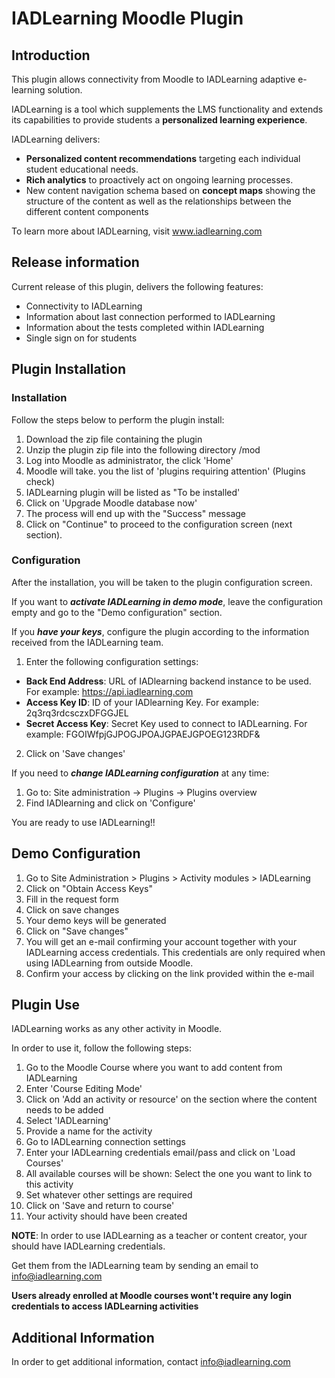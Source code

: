 # IADLearning Moodle Plugin


## Introduction

This plugin allows connectivity from Moodle to IADLearning adaptive e-learning solution.

IADLearning is a tool which supplements the LMS functionality and extends its capabilities to provide students a **personalized learning experience**.

IADLearning delivers:

- **Personalized content recommendations** targeting each individual student educational needs.
- **Rich analytics** to proactively act on ongoing learning processes.
- New content navigation schema based on **concept maps** showing the structure of the content as well as the relationships between the different content components

To learn more about IADLearning, visit www.iadlearning.com

## Release information

Current release of this plugin, delivers the following features:

- Connectivity to IADLearning
- Information about last connection performed to IADLearning
- Information about the tests completed within IADLearning
- Single sign on for students

## Plugin Installation

### Installation

Follow the steps below to perform the plugin install:

1. Download the zip file containing the plugin
2. Unzip the plugin zip file into the following directory <siteroot>/mod
3. Log into Moodle as administrator, the click 'Home'
4. Moodle will take. you the list of 'plugins requiring attention' (Plugins check)
5. IADLearning plugin will be listed as "To be installed'
6. Click on 'Upgrade Moodle database now'
7. The process will end up with the "Success" message
8. Click on "Continue" to proceed to the configuration screen (next section).


### Configuration

After the installation, you will be taken to the plugin configuration screen. 


If you want to ***activate IADLearning in demo mode***, leave the configuration empty and go to the "Demo configuration" section.


If you ***have your keys***, configure the plugin according to the information received from the IADLearning team.

1. Enter the following configuration settings:
 - **Back End Address**: URL of IADlearning backend instance to be used. For example: https://api.iadlearning.com
 - **Access Key ID**: ID of your IADlearning Key. For example: 2q3rq3rdcsczxDFGGJEL
 - **Secret Access Key**: Secret Key used to connect to IADLearning. For example: FGOIWfpjGJPOGJPOAJGPAEJGPOEG123RDF&

2. Click on 'Save changes'
 

If you need to ***change IADLearning configuration*** at any time:

1. Go to: Site administration -> Plugins -> Plugins overview 
2. Find IADlearning and click on 'Configure'

You are ready to use IADLearning!!



## Demo Configuration

1. Go to Site Administration > Plugins > Activity modules > IADLearning
2. Click on "Obtain Access Keys"
3. Fill in the request form
4. Click on save changes
5. Your demo keys will be generated
6. Click on "Save changes"
7. You will get an e-mail confirming your account together with your IADLearning access credentials. This credentials are only required when using IADLearning from outside Moodle.
8. Confirm your access by clicking on the link provided within the e-mail



## Plugin Use

IADLearning works as any other activity in Moodle.

In order to use it, follow the following steps:

1. Go to the Moodle Course where you want to add content from IADLearning
2. Enter 'Course Editing Mode'
3. Click on 'Add an activity or resource' on the section where the content needs to be added
4. Select 'IADLearning'
5. Provide a name for the activity
6. Go to IADLearning connection settings
7. Enter your IADLearning credentials email/pass and click on 'Load Courses'
8. All available courses will be shown: Select the one you want to link to this activity
9. Set whatever other settings are required
10. Click on 'Save and return to course'
11. Your activity should have been created



**NOTE**: In order to use IADLearning as a teacher or content creator, your should have IADLearning credentials. 

Get them from the IADLearning team by sending an email to info@iadlearning.com


**Users already enrolled at Moodle courses wont't require any login credentials to access IADLearning activities**


## Additional Information

In order to get additional information, contact info@iadlearning.com




